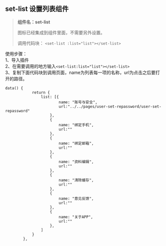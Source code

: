 ## set-list 设置列表组件
> **组件名：set-list**
> 
> 图标已经集成到组件里面，不需要另外设置。
> 
> 调用代码块： `<set-list :list="list"></set-list>`

使用步骤：  
1、导入插件  
2、在需要调用的地方输入`<set-list:list="list"></set-list>`  
3、复制下面代码块到调用页面，name为列表每一项的名称，url为点击之后要打开的路径。


```
data() {
			return {
				list: [{
						name: "账号与安全",
						url:"../../pages/user-set-repassword/user-set-repassword"
					},
					{
						name: "绑定手机",
						url:""
					},
					{
						name: "绑定邮箱",
						url:""
					},
					{
						name: "资料编辑",
						url:""
					},
					{
						name: "清除缓存",
						url:""
					},
					{
						name: "意见反馈",
						url:""
					},
					{
						name: "关于APP",
						url:""
					},
				]
			}
		},

```